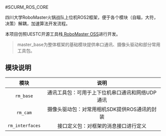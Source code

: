 #SCURM_ROS_CORE

四川大学RoboMaster火锅战队上位机ROS2框架，便于各个模块（自瞄，大符，决策）解耦，加速算法开发流程。

本项目仿照UESTC开源工具栈[
RoboMaster OSS](https://github.com/robomaster-oss)进行开发。

> master_base为整体框架的基础模块提供串口通讯、摄像头驱动和部分常用工具包。

## 模块说明

|模块|说明|
|:-:|:-:|
|`rm_base`|通讯工具包：可用于上下位机串口通讯和网络UDP通讯|
|`rm_cam`|摄像头驱动包：对常用相机SDK提供ROS通讯的封装|
|`rm_interfaces`|接口定义包：对框架的消息接口进行定义|
